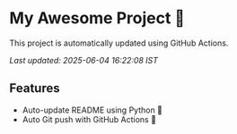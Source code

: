 # My Awesome Project 🚀

This project is automatically updated using GitHub Actions.

_Last updated: 2025-06-04 16:22:08 IST_

## Features
- Auto-update README using Python 🐍
- Auto Git push with GitHub Actions 🤖
